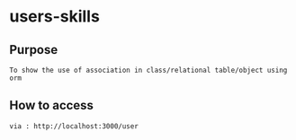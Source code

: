 # users-skills

## Purpose

	To show the use of association in class/relational table/object using orm

## How to access

	via : http://localhost:3000/user
